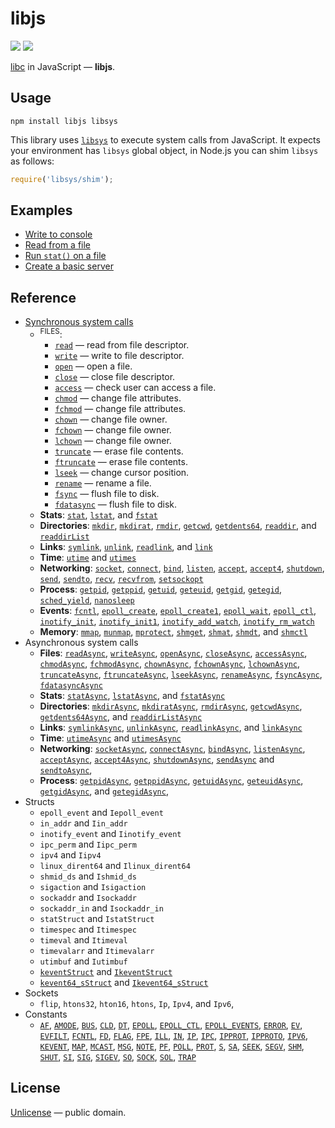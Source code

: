 # libjs

[![][npm-badge]][npm-url] [![][travis-badge]][travis-url]

[libc](https://en.wikipedia.org/wiki/C_standard_library) in JavaScript &mdash; **libjs**.


## Usage

```shell
npm install libjs libsys
```

This library uses [`libsys`](https://github.com/streamich/libsys) to execute system calls from JavaScript.
It expects your environment has `libsys` global object, in Node.js you can shim `libsys` as follows:

```js
require('libsys/shim');
```


## Examples

- [Write to console](./docs/examples/write-to-console.md)
- [Read from a file](./docs/examples/read-file.md)
- [Run `stat()` on  a file](./docs/examples/stat.md)
- [Create a basic server](./docs/examples/server.md)


## Reference

- [Synchronous system calls](./docs/synchronous-system-calls.md)
   - <sup>FILES</sup>:
      - [`read`](./docs/syscalls/read.md) &mdash; read from file descriptor.
      - [`write`](./docs/syscalls/write.md) &mdash; write to file descriptor.
      - [`open`](./docs/syscalls/open.md)  &mdash; open a file.
      - [`close`](./docs/syscalls/close.md) &mdash; close file descriptor.
      - [`access`](./docs/syscalls/ADD.md) &mdash; check user can access a file.
      - [`chmod`](./docs/syscalls/ADD.md) &mdash; change file attributes.
      - [`fchmod`](./docs/syscalls/ADD.md) &mdash; change file attributes.
      - [`chown`](./docs/syscalls/ADD.md) &mdash; change file owner.
      - [`fchown`](./docs/syscalls/ADD.md) &mdash; change file owner.
      - [`lchown`](./docs/syscalls/ADD.md) &mdash; change file owner.
      - [`truncate`](./docs/syscalls/ADD.md) &mdash; erase file contents.
      - [`ftruncate`](./docs/syscalls/ADD.md) &mdash; erase file contents.
      - [`lseek`](./docs/syscalls/ADD.md) &mdash; change cursor position.
      - [`rename`](./docs/syscalls/ADD.md) &mdash; rename a file.
      - [`fsync`](./docs/syscalls/ADD.md) &mdash; flush file to disk.
      - [`fdatasync`](./docs/syscalls/ADD.md) &mdash; flush file to disk.
     &nbsp;
     &nbsp;
   - __Stats__:
     [`stat`](./docs/syscalls/ADD.md),
     [`lstat`](./docs/syscalls/ADD.md),
     and [`fstat`](./docs/syscalls/ADD.md)
     &nbsp;
     &nbsp;
   - __Directories__:
     [`mkdir`](./docs/syscalls/ADD.md),
     [`mkdirat`](./docs/syscalls/ADD.md),
     [`rmdir`](./docs/syscalls/ADD.md),
     [`getcwd`](./docs/syscalls/ADD.md),
     [`getdents64`](./docs/syscalls/ADD.md),
     [`readdir`](./docs/syscalls/ADD.md),
     and [`readdirList`](./docs/syscalls/ADD.md)
     &nbsp;
   - __Links__:
     [`symlink`](./docs/syscalls/ADD.md),
     [`unlink`](./docs/syscalls/ADD.md),
     [`readlink`](./docs/syscalls/ADD.md),
     and [`link`](./docs/syscalls/ADD.md)
     &nbsp;
   - __Time__: [`utime`](./docs/syscalls/ADD.md) and [`utimes`](./docs/syscalls/ADD.md)
     &nbsp;
   - __Networking__:
     [`socket`](./docs/syscalls/ADD.md),
     [`connect`](./docs/syscalls/ADD.md),
     [`bind`](./docs/syscalls/ADD.md),
     [`listen`](./docs/syscalls/ADD.md),
     [`accept`](./docs/syscalls/ADD.md),
     [`accept4`](./docs/syscalls/ADD.md),
     [`shutdown`](./docs/syscalls/ADD.md),
     [`send`](./docs/syscalls/ADD.md),
     [`sendto`](./docs/syscalls/ADD.md),
     [`recv`](./docs/syscalls/ADD.md),
     [`recvfrom`](./docs/syscalls/ADD.md),
     [`setsockopt`](./docs/syscalls/ADD.md)
     &nbsp;
   - __Process__:
     [`getpid`](./docs/syscalls/ADD.md),
     [`getppid`](./docs/syscalls/ADD.md),
     [`getuid`](./docs/syscalls/ADD.md),
     [`geteuid`](./docs/syscalls/ADD.md),
     [`getgid`](./docs/syscalls/ADD.md),
     [`getegid`](./docs/syscalls/ADD.md),
     [`sched_yield`](./docs/syscalls/ADD.md),
     [`nanosleep`](./docs/syscalls/ADD.md)
     &nbsp;
   - __Events__:
     [`fcntl`](./docs/syscalls/ADD.md),
     [`epoll_create`](./docs/syscalls/ADD.md),
     [`epoll_create1`](./docs/syscalls/ADD.md),
     [`epoll_wait`](./docs/syscalls/ADD.md),
     [`epoll_ctl`](./docs/syscalls/ADD.md),
     [`inotify_init`](./docs/syscalls/ADD.md),
     [`inotify_init1`](./docs/syscalls/ADD.md),
     [`inotify_add_watch`](./docs/syscalls/ADD.md),
     [`inotify_rm_watch`](./docs/syscalls/ADD.md)
     &nbsp;
   - __Memory__:
     [`mmap`](./docs/syscalls/ADD.md),
     [`munmap`](./docs/syscalls/ADD.md),
     [`mprotect`](./docs/syscalls/ADD.md),
     [`shmget`](./docs/syscalls/ADD.md),
     [`shmat`](./docs/syscalls/ADD.md),
     [`shmdt`](./docs/syscalls/ADD.md),
     and [`shmctl`](./docs/syscalls/ADD.md)
     &nbsp;
- Asynchronous system calls
   - __Files__: [`readAsync`](./docs/syscalls/readAsync.md),
     [`writeAsync`](./docs/syscalls/writeAsync.md),
     [`openAsync`](./docs/syscalls/openAsync.md),
     [`closeAsync`](./docs/syscalls/closeAsync.md),
     [`accessAsync`](./docs/syscalls/ADD.md),
     [`chmodAsync`](./docs/syscalls/ADD.md),
     [`fchmodAsync`](./docs/syscalls/ADD.md),
     [`chownAsync`](./docs/syscalls/ADD.md),
     [`fchownAsync`](./docs/syscalls/ADD.md),
     [`lchownAsync`](./docs/syscalls/ADD.md),
     [`truncateAsync`](./docs/syscalls/ADD.md),
     [`ftruncateAsync`](./docs/syscalls/ADD.md),
     [`lseekAsync`](./docs/syscalls/ADD.md),
     [`renameAsync`](./docs/syscalls/ADD.md),
     [`fsyncAsync`](./docs/syscalls/ADD.md),
     [`fdatasyncAsync`](./docs/syscalls/ADD.md)
     &nbsp;
   - __Stats__: [`statAsync`](./docs/syscalls/ADD.md),
     [`lstatAsync`](./docs/syscalls/ADD.md),
     and [`fstatAsync`](./docs/syscalls/ADD.md)
     &nbsp;
   - __Directories__: [`mkdirAsync`](./docs/syscalls/ADD.md),
     [`mkdiratAsync`](./docs/syscalls/ADD.md),
     [`rmdirAsync`](./docs/syscalls/ADD.md),
     [`getcwdAsync`](./docs/syscalls/ADD.md),
     [`getdents64Async`](./docs/syscalls/ADD.md),
     and [`readdirListAsync`](./docs/syscalls/ADD.md)
     &nbsp;
   - __Links__: [`symlinkAsync`](./docs/syscalls/ADD.md),
     [`unlinkAsync`](./docs/syscalls/ADD.md),
     [`readlinkAsync`](./docs/syscalls/ADD.md),
     and [`linkAsync`](./docs/syscalls/ADD.md)
     &nbsp;
   - __Time__: [`utimeAsync`](./docs/syscalls/ADD.md) and [`utimesAsync`](./docs/syscalls/ADD.md)
     &nbsp;
   - __Networking__: [`socketAsync`](./docs/syscalls/ADD.md),
     [`connectAsync`](./docs/syscalls/ADD.md),
     [`bindAsync`](./docs/syscalls/ADD.md),
     [`listenAsync`](./docs/syscalls/ADD.md),
     [`acceptAsync`](./docs/syscalls/ADD.md),
     [`accept4Async`](./docs/syscalls/ADD.md),
     [`shutdownAsync`](./docs/syscalls/ADD.md),
     [`sendAsync`](./docs/syscalls/ADD.md)
     and [`sendtoAsync`](./docs/syscalls/ADD.md),
     &nbsp;
   - __Process__: [`getpidAsync`](./docs/syscalls/ADD.md),
     [`getppidAsync`](./docs/syscalls/ADD.md),
     [`getuidAsync`](./docs/syscalls/ADD.md),
     [`geteuidAsync`](./docs/syscalls/ADD.md),
     [`getgidAsync`](./docs/syscalls/ADD.md),
     and [`getegidAsync`](./docs/syscalls/ADD.md),
     &nbsp;
- Structs
   - `epoll_event` and `Iepoll_event`
   - `in_addr` and `Iin_addr`
   - `inotify_event` and `Iinotify_event`
   - `ipc_perm` and `Iipc_perm`
   - `ipv4` and `Iipv4`
   - `linux_dirent64` and `Ilinux_dirent64`
   - `shmid_ds` and `Ishmid_ds`
   - `sigaction` and `Isigaction`
   - `sockaddr` and `Isockaddr`
   - `sockaddr_in` and `Isockaddr_in`
   - `statStruct` and `IstatStruct`
   - `timespec` and `Itimespec`
   - `timeval` and `Itimeval`
   - `timevalarr` and `Itimevalarr`
   - `utimbuf` and `Iutimbuf`
   - [`keventStruct`](./src/structs/kevent.ts) and [`IkeventStruct`](./src/structs/kevent.ts)
   - [`kevent64_sStruct`](./src/structs/kevent64_s.ts) and [`Ikevent64_sStruct`](./src/structs/kevent64_s.ts)
- Sockets
   - `flip`,
     `htons32`,
     `hton16`,
     `htons`,
     `Ip`,
     `Ipv4`,
     and `Ipv6`,
- Constants
   - [`AF`](./src/consts/AF.ts),
     [`AMODE`](./src/consts/AMODE.ts),
     [`BUS`](./src/consts/BUS.ts),
     [`CLD`](./src/consts/CLD.ts),
     [`DT`](./src/consts/DT.ts),
     [`EPOLL`](./src/consts/EPOLL.ts),
     [`EPOLL_CTL`](./src/consts/EPOLL_CTL.ts),
     [`EPOLL_EVENTS`](./src/consts/EPOLL_EVENTS.ts),
     [`ERROR`](./src/consts/ERROR.ts),
     [`EV`](./src/consts/EV.ts),
     [`EVFILT`](./src/consts/EVFILT.ts),
     [`FCNTL`](./src/consts/FCNTL.ts),
     [`FD`](./src/consts/FD.ts),
     [`FLAG`](./src/consts/FLAG.ts),
     [`FPE`](./src/consts/FPE.ts),
     [`ILL`](./src/consts/ILL.ts),
     [`IN`](./src/consts/IN.ts),
     [`IP`](./src/consts/IP.ts),
     [`IPC`](./src/consts/IPC.ts),
     [`IPPROT`](./src/consts/IPPROT.ts),
     [`IPPROTO`](./src/consts/IPPROTO.ts),
     [`IPV6`](./src/consts/IPV6.ts),
     [`KEVENT`](./src/consts/KEVENT.ts),
     [`MAP`](./src/consts/MAP.ts),
     [`MCAST`](./src/consts/MCAST.ts),
     [`MSG`](./src/consts/MSG.ts),
     [`NOTE`](./src/consts/NOTE.ts),
     [`PF`](./src/consts/PF.ts),
     [`POLL`](./src/consts/POLL.ts),
     [`PROT`](./src/consts/PROT.ts),
     [`S`](./src/consts/S.ts),
     [`SA`](./src/consts/SA.ts),
     [`SEEK`](./src/consts/SEEK.ts),
     [`SEGV`](./src/consts/SEGV.ts),
     [`SHM`](./src/consts/SHM.ts),
     [`SHUT`](./src/consts/SHUT.ts),
     [`SI`](./src/consts/SI.ts),
     [`SIG`](./src/consts/SIG.ts),
     [`SIGEV`](./src/consts/SIGEV.ts),
     [`SO`](./src/consts/SO.ts),
     [`SOCK`](./src/consts/SOCK.ts),
     [`SOL`](./src/consts/SOL.ts),
     [`TRAP`](./src/consts/TRAP.ts)


## License

[Unlicense](./LICENSE) &mdash; public domain.



[npm-url]: https://www.npmjs.com/package/libjs
[npm-badge]: https://img.shields.io/npm/v/libjs.svg
[travis-url]: https://travis-ci.org/streamich/libjs
[travis-badge]: https://travis-ci.org/streamich/libjs.svg?branch=master
